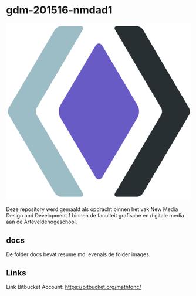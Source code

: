 # gdm-201516-nmdad1

![gdm-201516-nmdad1-logo](docs/images/gdm-201516-nmdad1-logo.png?raw=true)

Deze repository werd gemaakt als opdracht binnen het vak New Media Design and Development 1 binnen de faculteit grafische en digitale media aan de Arteveldehogeschool.

## docs

De folder docs bevat resume.md. evenals de folder images.

## Links

Link Bitbucket Account: https://bitbucket.org/mathfonc/

